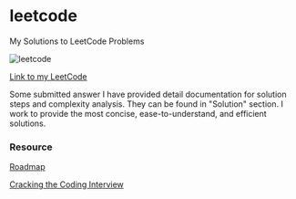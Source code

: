 # leetcode
My Solutions to LeetCode Problems

![leetcode](https://stats.justsong.cn/api/leetcode/?username=weile-zheng)

[Link to my LeetCode](https://leetcode.com/Weile-Zheng/)

Some submitted answer I have provided detail documentation for solution steps and complexity analysis. They can be found in "Solution" section. I work to provide the most concise, ease-to-understand, and efficient solutions. 

### Resource 
[Roadmap](https://neetcode.io/roadmap)

[Cracking the Coding Interview](https://github.com/Avinash987/Coding/blob/master/Cracking-the-Coding-Interview-6th-Edition-189-Programming-Questions-and-Solutions.pdf)

